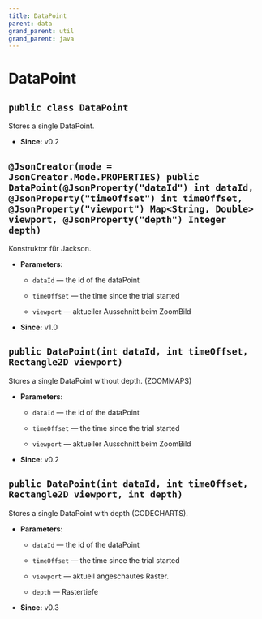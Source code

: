 ```yaml
---
title: DataPoint
parent: data
grand_parent: util
grand_parent: java
---
```


# DataPoint


## `public class DataPoint`

Stores a single DataPoint.

 * **Since:** v0.2

## `@JsonCreator(mode = JsonCreator.Mode.PROPERTIES) public DataPoint(@JsonProperty("dataId") int dataId, @JsonProperty("timeOffset") int timeOffset, @JsonProperty("viewport") Map<String, Double> viewport, @JsonProperty("depth") Integer depth)`

Konstruktor für Jackson.

 * **Parameters:**
   * `dataId` — the id of the dataPoint
   * `timeOffset` — the time since the trial started
   * `viewport` — aktueller Ausschnitt beim ZoomBild

     <p>
 * **Since:** v1.0

## `public DataPoint(int dataId, int timeOffset, Rectangle2D viewport)`

Stores a single DataPoint without depth. (ZOOMMAPS)

 * **Parameters:**
   * `dataId` — the id of the dataPoint
   * `timeOffset` — the time since the trial started
   * `viewport` — aktueller Ausschnitt beim ZoomBild

     <p>
 * **Since:** v0.2

## `public DataPoint(int dataId, int timeOffset, Rectangle2D viewport, int depth)`

Stores a single DataPoint with depth (CODECHARTS).

 * **Parameters:**
   * `dataId` — the id of the dataPoint
   * `timeOffset` — the time since the trial started
   * `viewport` — aktuell angeschautes Raster.
   * `depth` — Rastertiefe

     <p>
 * **Since:** v0.3
